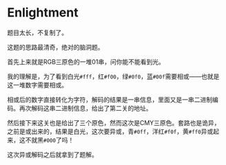# Enlightment

题目太长，不复制了。

这题的思路最清奇，绝对的脑洞题。

首先上来就是RGB三原色的一堆01串，问你能不能看到光。

我的理解是，为了看到白光`#fff`，红`#f00`，绿`#0f0`，蓝`#00f`需要相或——也就是这一堆数字需要相或。

相或后的数字直接转化为字符，解码的结果是一串信息，里面又是一串二进制编码。再次解码这串二进制信息，给出了第二关的地址。

然后接下来这关也是给出了三个原色，然而这次是CMY三原色。套路也是诡异，之前是或出来的，结果是白光，这次要异或，青`#0ff`，洋红`#f0f`，黄`#ff0`异或起来，这不就黑`#000`了吗！

这次异或解码之后就拿到了题解。


